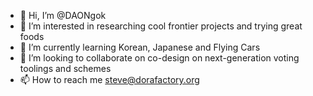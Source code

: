 - 👋 Hi, I’m @DAONgok
- 👀 I’m interested in researching cool frontier projects and trying great foods 
- 🌱 I’m currently learning Korean, Japanese and Flying Cars
- 💞️ I’m looking to collaborate on co-design on next-generation voting toolings and schemes
- 📫 How to reach me steve@dorafactory.org

<!---
DAONgok/DAONgok is a ✨ special ✨ repository because its `README.md` (this file) appears on your GitHub profile.
You can click the Preview link to take a look at your changes.
--->
